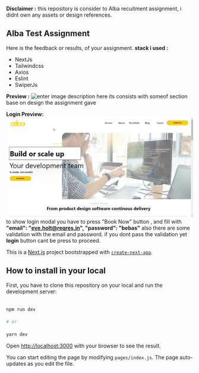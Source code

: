 **Disclaimer :** 
this repository is consider to Alba recuitment assignment, i didnt own any assets or design references.

## **Alba Test Assignment**
Here is the feedback or results, of your assignment.
**stack i used :** 
 - NextJs
 - Tailwindcss
 - Axios
 - Eslint
 - SwiperJs

**Preview :**
![enter image description here](https://github.com/iwandarmawan24/alba-test/blob/main/chrome_VlPo9BCxiB.gif)
its consists with someof section base on design the assignment gave


**Login Preview:**
![enter image description here](https://github.com/iwandarmawan24/alba-test/blob/main/chrome_gTxxyYW4lT.gif)
to show login modal you have to press "Book Now" button , and fill with
**"email": "eve.holt@reqres.in",
"password": "bebas"**
also there are some validation with the email and password.
if you dont pass the validation yet **login** button cant be press to proceed.

This is a [Next.js](https://nextjs.org/) project bootstrapped with [`create-next-app`](https://github.com/vercel/next.js/tree/canary/packages/create-next-app).

  

## How to install in your local

  

First, you have to clone this repository on your local and run the development server:

  

```bash

npm run dev

# or

yarn dev

```

  

Open [http://localhost:3000](http://localhost:3000) with your browser to see the result.

  

You can start editing the page by modifying `pages/index.js`. The page auto-updates as you edit the file.